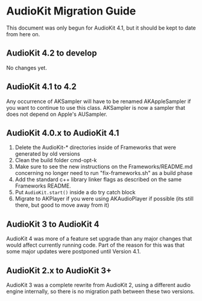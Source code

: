 # AudioKit Migration Guide

This document was only begun for AudioKit 4.1, but it should be kept to date from here on.

## AudioKit 4.2 to develop

No changes yet.

## AudioKit 4.1 to 4.2

Any occurrence of AKSampler will have to be renamed AKAppleSampler if you want to continue to use this class. AKSampler is now a sampler that does not depend on Apple's AUSampler.

## AudioKit 4.0.x to AudioKit 4.1

1. Delete the AudioKit-* directories inside of Frameworks that were generated by old versions
2. Clean the build folder cmd-opt-k
3. Make sure to see the new instructions on the Frameworks/README.md concerning no longer need to run "fix-frameworks.sh" as a build phase
4. Add the standard c++ library linker flags as described on the same Frameworks README.
5. Put `AudioKit.start()` inside a do try catch block
6. Migrate to AKPlayer if you were using AKAudioPlayer if possible (its still there, but good to move away from it)


## AudioKit 3 to AudioKit 4

AudioKit 4 was more of a feature set upgrade than any major changes that would affect currently running code.
Part of the reason for this was that some major updates were postponed until Version 4.1.

## AudioKit 2.x to AudioKit 3+

AudioKit 3 was a complete rewrite from AudioKit 2, using a different audio engine internally, so 
there is no migration path between these two versions. 
